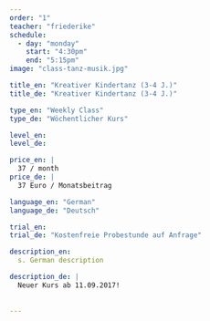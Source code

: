 ```yaml
---
order: "1"
teacher: "friederike"
schedule:
  - day: "monday"
    start: "4:30pm"
    end: "5:15pm"
image: "class-tanz-musik.jpg"

title_en: "Kreativer Kindertanz (3-4 J.)"
title_de: "Kreativer Kindertanz (3-4 J.)"

type_en: "Weekly Class"
type_de: "Wöchentlicher Kurs"

level_en:
level_de:

price_en: |
  37 / month
price_de: |
  37 Euro / Monatsbeitrag  

language_en: "German"
language_de: "Deutsch"

trial_en:
trial_de: "Kostenfreie Probestunde auf Anfrage"

description_en:
  s. German description

description_de: |
  Neuer Kurs ab 11.09.2017!  
  
  
---
```

